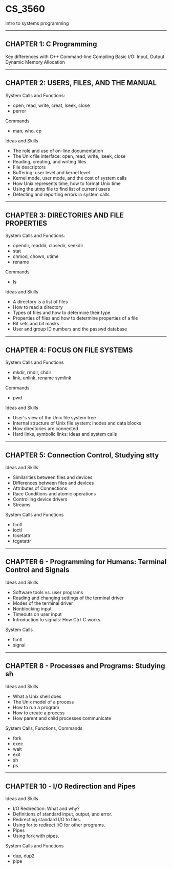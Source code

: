 # CS_3560
Intro to systems programming

--------------------------------------------------------
CHAPTER 1:  C Programming
--------------------------------------------------------

Key differences with C++
Command-line Compiling
Basic I/O:  Input, Output
Dynamic Memory Allocation

--------------------------------------------------------
CHAPTER 2: USERS, FILES, AND THE MANUAL
--------------------------------------------------------
System Calls and Functions:
- open, read, write, creat, lseek, close
- perror

Commands
- man, who, cp

Ideas and Skills
- The role and use of on-line documentation
- The Unix file interface:  open, read, write, lseek, close
- Reading, creating, and writing files
- File descriptors
- Buffering:  user level and kernel level
- Kernel mode, user mode, and the cost of system calls
- How Unix represents time, how to format Unix time
- Using the utmp file to find list of current users
- Detecting and reporting errors in system calls


----------------------------------------------------------------
CHAPTER 3:  DIRECTORIES AND FILE PROPERTIES
-----------------------------------------------------------------

System Calls and Functions:
- opendir, readdir, closedir, seekdir
- stat
- chmod, chown, utime
- rename

Commands
- ls

Ideas and Skills
- A directory is a list of files
- How to read a directory
- Types of files and how to determine their type
- Properties of files and how to determine properties of a file
- Bit sets and bit masks
- User and group ID numbers and the passwd database


------------------------------------------------
CHAPTER 4:  FOCUS ON FILE SYSTEMS
------------------------------------------------

System Calls and Functions
- mkdir, rmdir, chdir
- link, unlink, rename symlink

Commands
- pwd

Ideas and Skills
- User's view of the Unix file system tree
- Internal structure of Unix file system:  inodes and data blocks
- How directories are connected
- Hard links, symbolic links:  ideas and system calls

--------------------------------------------------------
CHAPTER 5:  Connection Control, Studying stty
--------------------------------------------------------

Ideas and Skills
* Similarities between files and devices
* Differences between files and devices
* Attributes of Connections
* Race Conditions and atomic operations
* Controlling device drivers
* Streams

System Calls and Functions
* fcntl
* ioctl
* tcsetattr
* tcgetattr


--------------------------------------------------------
CHAPTER 6 - Programming for Humans:  Terminal Control
            and Signals
--------------------------------------------------------

Ideas and Skills
* Software tools vs. user programs
* Reading and changing settings of the terminal driver
* Modes of the terminal driver
* Nonblocking input
* Timeouts on user input
* Introduction to signals:  How Ctrl-C works

System Calls
* fcntl
* signal


--------------------------------------------------------
CHAPTER 8 - Processes and Programs:  Studying sh
--------------------------------------------------------

Ideas and Skills
* What a Unix shell does
* The Unix model of a process
* How to run a program
* How to create a process
* How parent and child processes communicate

System Calls, Functions, Commands
* fork
* exec
* wait
* exit
* sh
* ps


--------------------------------------------------------
CHAPTER 10 - I/O Redirection and Pipes
--------------------------------------------------------

Ideas and Skills
* I/O Redirection:  What and why?
* Definitions of standard input, output, and error.
* Redirecting standard I/O to files.
* Using for to redirect I/O for other programs.
* Pipes
* Using fork with pipes.

System Calls and Functions
* dup, dup2
* pipe

